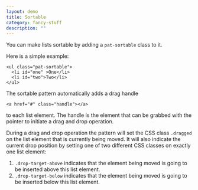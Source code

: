 ```yaml
---
layout: demo
title: Sortable
category: fancy-stuff
description: ""
---
```


You can make lists sortable by adding a `pat-sortable` class to it.

Here is a simple example:

    <ul class="pat-sortable">
      <li id="one" >One</li>
      <li id="two">Two</li>
    </ul>

The sortable pattern automatically adds a drag handle

    <a href="#" class="handle"></a>

to each list element. The handle is the element that can be grabbed with
the pointer to initiate a drag and drop operation.

During a drag and drop operation the pattern will set the CSS class
`.dragged` on the list element that is currently being moved. It will
also indicate the current drop position by setting one of two different
CSS classes on exactly one list element:

1.  `.drop-target-above` indicates that the element being moved is going
    to be inserted above this list element.
2.  `.drop-target-below` indicates that the element being moved is going
    to be inserted below this list element.